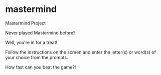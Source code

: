 # mastermind
Mastermind Project

Never played Mastermind before? 

Well, you're in for a treat!

Follow the instructions on the screen and enter the letter(s) or word(s) of your choice from the prompts. 

How fast can you beat the game?!
